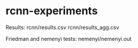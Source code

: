 # rcnn-experiments
Results:
rcnn/results.csv
rcnn/results_agg.csv

Friedman and nemenyi tests:
nemenyi/nemenyi.out
